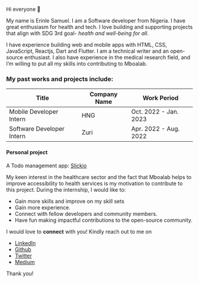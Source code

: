 Hi everyone 👋

My name is Erinle Samuel. I am a Software developer from Nigeria. I have great enthusiasm for health and tech. I love building and supporting projects that align with SDG 3rd goal- _health and well-being for all._

I have experience building web and mobile apps with HTML, CSS, JavaScript, Reactjs, Dart and Flutter. I am a technical writer and an open-source enthusiast. I also have experience in the medical research field, and I’m willing to put all my skills into contributing to Mboalab.

### My past works and projects include:

| Title                     | Company Name | Work Period           |
| ------------------------- | ------------ | --------------------- |
| Mobile Developer Intern   | HNG          | Oct. 2022 - Jan. 2023 |
| Software Developer Intern | Zuri         | Apr. 2022 - Aug. 2022 |

#### Personal project

A Todo management app: [Slickio](https://slickio.onrender.com/)

My keen interest in the healthcare sector and the fact that Mboalab helps to improve accessibility to health services is my motivation to contribute to this project. During the internship, I would like to:

- Gain more skills and improve on my skill sets
- Gain more experience.
- Connect with fellow developers and community members.
- Have fun making impactful contributions to the open-source community.

I would love to **connect** with you! Kindly reach out to me on

- [LinkedIn](https://www.linkedin.com/in/erinle-samuel/)
- [Github](https://github.com/psalmuelle)
- [Twitter](https://twitter.com/erinle_sam)
- [Medium](https://medium.com/@erinle-sam)

Thank you!
